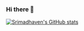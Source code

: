 ### Hi there 👋
[![Srimadhaven's GitHub stats](https://github-readme-stats.vercel.app/api?username=MaddyDev-glitch&hide=contribs,stars&count_private=trueshow_icons=true&theme=radical)
](https://github.com/MaddyDev-glitch/github-readme-stats)

<!--
**MaddyDev-glitch/MaddyDev-glitch** is a ✨ _special_ ✨ repository because its `README.md` (this file) appears on your GitHub profile.

Here are some ideas to get you started:

- 🔭 I’m currently working on ...
- 🌱 I’m currently learning ...
- 👯 I’m looking to collaborate on ...
- 🤔 I’m looking for help with ...
- 💬 Ask me about ...
- 📫 How to reach me: ...
- 😄 Pronouns: ...
- ⚡ Fun fact: ...
-->
